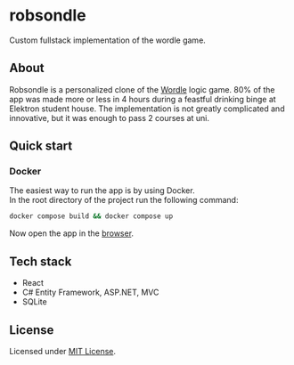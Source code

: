 # robsondle

Custom fullstack implementation of the wordle game.

## About

Robsondle is a personalized clone of the
[Wordle](https://www.nytimes.com/games/wordle/index.html) logic game. 80% of
the app was made more or less in 4 hours during a feastful drinking binge at
Elektron student house. The implementation is not greatly complicated and
innovative, but it was enough to pass 2 courses at uni.

## Quick start

### Docker

The easiest way to run the app is by using Docker.\
In the root directory of the project run the following command:

```sh
docker compose build && docker compose up
```

Now open the app in the [browser](http://localhost:2137/).

## Tech stack

- React
- C# Entity Framework, ASP.NET, MVC
- SQLite

## License

Licensed under [MIT License](./LICENSE).
